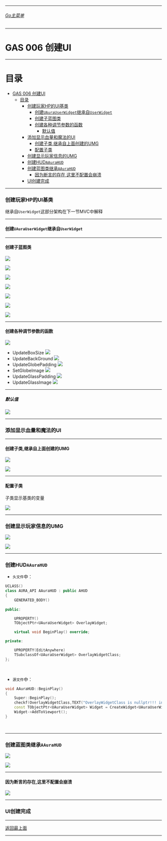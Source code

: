 ___________________________________________________________________________________________
###### [Go主菜单](../MainMenu.md)
___________________________________________________________________________________________
# GAS 006 创建UI


___________________________________________________________________________________________

# 目录
- [GAS 006 创建UI](#gas-006-创建ui)<br>
  	- [目录](#目录)<br>
		- [创建玩家HP的UI基类](#创建玩家hp的ui基类)<br>
			- [创建`UAuraUserWidget`继承自`UserWidget`](#创建uaurauserwidget继承自userwidget)<br>
			- [创建子蓝图类](#创建子蓝图类)<br>
			- [创建各种调节参数的函数](#创建各种调节参数的函数)<br>
				- [默认值](#默认值)<br>
		- [添加显示血量和魔法的UI](#添加显示血量和魔法的ui)<br>
			- [创建子类,继承自上面创建的UMG](#创建子类继承自上面创建的umg)<br>
			- [配置子类](#配置子类)<br>
		- [创建显示玩家信息的UMG](#创建显示玩家信息的umg)<br>
		- [创建HUD`AAuraHUD`](#创建hudaaurahud)<br>
		- [创建蓝图类继承`AAuraHUD`](#创建蓝图类继承aaurahud)<br>
			- [因为断言的存在,这里不配置会崩溃](#因为断言的存在这里不配置会崩溃)<br>
		- [UI创建完成](#ui创建完成)<br>

___________________________________________________________________________________________

### 创建玩家HP的UI基类
继承自`UserWidget`这部分架构在下一节MVC中解释

___________________________________________________________________________________________

#### 创建`UAuraUserWidget`继承自`UserWidget`

___________________________________________________________________________________________

#### 创建子蓝图类

![](./Image/GAS_006/02.png)

![](./Image/GAS_006/03.png)

![](./Image/GAS_006/04.png)

![](./Image/GAS_006/05.png)

![](./Image/GAS_006/06.png)

![](./Image/GAS_006/07.png)

![](./Image/GAS_006/08.png)

___________________________________________________________________________________________

#### 创建各种调节参数的函数

![](./Image/GAS_006/09.png)

+ UpdateBoxSize
![](./Image/GAS_006/10.png)
+ UpdateBackGround
![](./Image/GAS_006/11.png)
+ UpdateGlobePadding
![](./Image/GAS_006/12.png)
+ SetGlobeImage
![](./Image/GAS_006/13.png)
+ UpdateGlassPadding
![](./Image/GAS_006/14.png)
+ UpdateGlassImage
![](./Image/GAS_006/15.png)

___________________________________________________________________________________________

##### 默认值
![](./Image/GAS_006/16.png)

___________________________________________________________________________________________

### 添加显示血量和魔法的UI
___________________________________________________________________________________________

#### 创建子类,继承自上面创建的UMG

![](./Image/GAS_006/17.png)

![](./Image/GAS_006/18.png)

___________________________________________________________________________________________

#### 配置子类
子类显示基类的变量

![](./Image/GAS_006/19.png)



___________________________________________________________________________________________

### 创建显示玩家信息的UMG

![](./Image/GAS_006/20.png)

![](./Image/GAS_006/21.png)

___________________________________________________________________________________________

### 创建HUD`AAuraHUD`

+ `头文件`中：
```cpp
UCLASS()
class AURA_API AAuraHUD : public AHUD
{
	GENERATED_BODY()
	
public:

	UPROPERTY()
	TObjectPtr<UAuraUserWidget> OverlayWidget;

	virtual void BeginPlay() override;

private:

	UPROPERTY(EditAnywhere)
	TSubclassOf<UAuraUserWidget> OverlayWidgetClass;
};
```

&emsp;

+ `源文件`中：
```cpp
void AAuraHUD::BeginPlay()
{
	Super::BeginPlay();
	checkf(OverlayWidgetClass,TEXT("OverlayWidgetClass is nullptr!!! in:	AAuraHUD!!!"));
	const TObjectPtr<UAuraUserWidget> Widget = CreateWidget<UAuraUserWidget>(GetWorld(),OverlayWidgetClass);
	Widget->AddToViewport();
}
```

&emsp;

___________________________________________________________________________________________

### 创建蓝图类继承`AAuraHUD`

![](./Image/GAS_006/24.png)

![](./Image/GAS_006/25.png)

___________________________________________________________________________________________

#### 因为断言的存在,这里不配置会崩溃

![](./Image/GAS_006/26.png)

___________________________________________________________________________________________

### UI创建完成
___________________________________________________________________________________________

[返回最上面](#Go主菜单)

___________________________________________________________________________________________